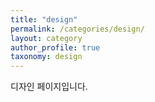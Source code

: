 ```yaml
---
title: "design"
permalink: /categories/design/
layout: category
author_profile: true
taxonomy: design
---
```


디자인 페이지입니다.
